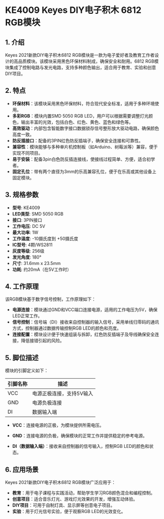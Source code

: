 
# KE4009 Keyes DIY电子积木 6812 RGB模块

## 1. 介绍

Keyes 2021新款DIY电子积木6812 RGB模块是一款为电子爱好者及教育工作者设计的高品质模块。该模块采用黑色环保材料制成，确保安全和耐用。6812 RGB模块集成了控制电路与发光电路，支持多种颜色输出，适合用于教育、实验和创意DIY项目。

## 2. 特点

- **环保材料**：该模块采用黑色环保材料，符合现代安全标准，适用于多种环境使用。
- **多彩RGB**：模块内置SMD 5050 RGB LED，用户可以根据需要调整灯光颜色，输出丰富的光效，包括白色、红色、黄色、蓝色和绿色等。
- **高效驱动**：内部包含智能数字接口数据锁存信号整形放大驱动电路，确保颜色高度一致。
- **防反插接口**：配备的3PIN红色防反插端子，确保安全连接和可靠性。
- **兼容性**：模块能够与多种单片机控制板（如Arduino、树莓派等）兼容，便于实现不同项目。
- **易于安装**：配备3pin白色防反插连接线，使接线过程简单、方便，适合初学者。
- **固定孔位**：带有两个直径为3mm的乐高兼容孔位，便于在乐高或其他设备上固定模块。

## 3. 规格参数

- **型号**: KE4009
- **LED类型**: SMD 5050 RGB
- **接口**: 3PIN接口
- **工作电压**: DC 5V
- **最大功率**: 1W
- **工作温度**: -10摄氏度到 +50摄氏度
- **IC型号**: 4颗/WS2811
- **灰度等级**: 256级
- **发光角度**: 180°
- **尺寸**: 31.6mm x 23.5mm
- **功耗**: 约20mA（在5V工作时）

## 4. 工作原理

该RGB模块基于数字信号控制，工作原理如下：

- **电源连接**：模块通过GND和VCC端口连接电源，适用的工作电压为5V，确保LED正常工作。
- **信号控制**：信号端（DI）接收来自控制器的输入信号，采用单线归零码的通讯方式，控制器通过数据传输控制RGB LED的颜色和亮度。
- **连接配置**：模块设计便于快速组装与拆卸，红色防反插端子及导线确保安全连接，降低接错引起的风险。

## 5. 脚位描述

模块的引脚定义如下：

| 引脚名称 | 描述                            |
|----------|---------------------------------|
| VCC      | 电源正极连接，支持5V输入       |
| GND      | 电源负极连接                    |
| DI       | 数据输入端                      |

- **VCC**：连接电源的正极，为模块提供所需电压。
  
- **GND**：连接电源的负极，确保模块的正常工作并提供稳定的参考电源。

- **DI（数据输入端）**：接收来自控制器的信号输入，控制RGB LED的颜色和状态。

## 6. 应用场景

Keyes 2021新款DIY电子积木6812 RGB模块广泛应用于：

- **教育**：用于电子课程与实践活动，帮助学生学习RGB颜色混合和编程控制。
- **创意项目**：适合音乐灯光、游戏灯光效果的开发，增强互动体验。
- **DIY项目**：可用于自制灯具、显示屏等创意电子项目。
- **实验**：用于灯光信号实验，便于观察RGB LED的光效变化。
